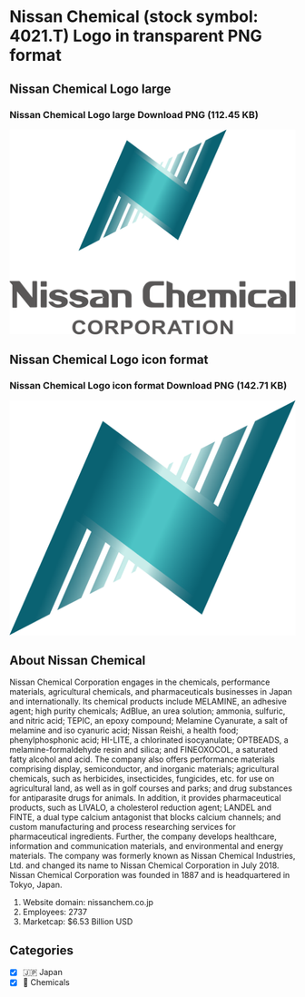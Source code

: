 # Nissan Chemical (stock symbol: 4021.T) Logo in transparent PNG format

## Nissan Chemical Logo large

### Nissan Chemical Logo large Download PNG (112.45 KB)

![Nissan Chemical Logo large Download PNG (112.45 KB)](/img/orig/4021.T_BIG-e5692dba.png)

## Nissan Chemical Logo icon format

### Nissan Chemical Logo icon format Download PNG (142.71 KB)

![Nissan Chemical Logo icon format Download PNG (142.71 KB)](/img/orig/4021.T-a8a03dcf.png)

## About Nissan Chemical

Nissan Chemical Corporation engages in the chemicals, performance materials, agricultural chemicals, and pharmaceuticals businesses in Japan and internationally. Its chemical products include MELAMINE, an adhesive agent; high purity chemicals; AdBlue, an urea solution; ammonia, sulfuric, and nitric acid; TEPIC, an epoxy compound; Melamine Cyanurate, a salt of melamine and iso cyanuric acid; Nissan Reishi, a health food; phenylphosphonic acid; HI-LITE, a chlorinated isocyanulate; OPTBEADS, a melamine-formaldehyde resin and silica; and FINEOXOCOL, a saturated fatty alcohol and acid. The company also offers performance materials comprising display, semiconductor, and inorganic materials; agricultural chemicals, such as herbicides, insecticides, fungicides, etc. for use on agricultural land, as well as in golf courses and parks; and drug substances for antiparasite drugs for animals. In addition, it provides pharmaceutical products, such as LIVALO, a cholesterol reduction agent; LANDEL and FINTE, a dual type calcium antagonist that blocks calcium channels; and custom manufacturing and process researching services for pharmaceutical ingredients. Further, the company develops healthcare, information and communication materials, and environmental and energy materials. The company was formerly known as Nissan Chemical Industries, Ltd. and changed its name to Nissan Chemical Corporation in July 2018. Nissan Chemical Corporation was founded in 1887 and is headquartered in Tokyo, Japan.

1. Website domain: nissanchem.co.jp
2. Employees: 2737
3. Marketcap: $6.53 Billion USD


## Categories
- [x] 🇯🇵 Japan
- [x] 🧪 Chemicals
